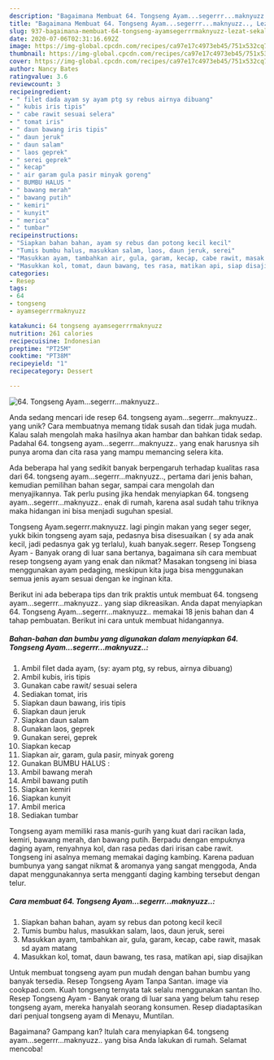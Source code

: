 ```yaml
---
description: "Bagaimana Membuat 64. Tongseng Ayam...segerrr...maknyuzz.., Lezat Sekali"
title: "Bagaimana Membuat 64. Tongseng Ayam...segerrr...maknyuzz.., Lezat Sekali"
slug: 937-bagaimana-membuat-64-tongseng-ayamsegerrrmaknyuzz-lezat-sekali
date: 2020-07-06T02:31:16.692Z
image: https://img-global.cpcdn.com/recipes/ca97e17c4973eb45/751x532cq70/64-tongseng-ayamsegerrrmaknyuzz-foto-resep-utama.jpg
thumbnail: https://img-global.cpcdn.com/recipes/ca97e17c4973eb45/751x532cq70/64-tongseng-ayamsegerrrmaknyuzz-foto-resep-utama.jpg
cover: https://img-global.cpcdn.com/recipes/ca97e17c4973eb45/751x532cq70/64-tongseng-ayamsegerrrmaknyuzz-foto-resep-utama.jpg
author: Nancy Bates
ratingvalue: 3.6
reviewcount: 3
recipeingredient:
- " filet dada ayam sy ayam ptg sy rebus airnya dibuang"
- " kubis iris tipis"
- " cabe rawit sesuai selera"
- " tomat iris"
- " daun bawang iris tipis"
- " daun jeruk"
- " daun salam"
- " laos geprek"
- " serei geprek"
- " kecap"
- " air garam gula pasir minyak goreng"
- " BUMBU HALUS "
- " bawang merah"
- " bawang putih"
- " kemiri"
- " kunyit"
- " merica"
- " tumbar"
recipeinstructions:
- "Siapkan bahan bahan, ayam sy rebus dan potong kecil kecil"
- "Tumis bumbu halus, masukkan salam, laos, daun jeruk, serei"
- "Masukkan ayam, tambahkan air, gula, garam, kecap, cabe rawit, masak sd ayam matang"
- "Masukkan kol, tomat, daun bawang, tes rasa, matikan api, siap disajikan"
categories:
- Resep
tags:
- 64
- tongseng
- ayamsegerrrmaknyuzz

katakunci: 64 tongseng ayamsegerrrmaknyuzz 
nutrition: 261 calories
recipecuisine: Indonesian
preptime: "PT25M"
cooktime: "PT38M"
recipeyield: "1"
recipecategory: Dessert

---
```



![64. Tongseng Ayam...segerrr...maknyuzz..](https://img-global.cpcdn.com/recipes/ca97e17c4973eb45/751x532cq70/64-tongseng-ayamsegerrrmaknyuzz-foto-resep-utama.jpg)

Anda sedang mencari ide resep 64. tongseng ayam...segerrr...maknyuzz.. yang unik? Cara membuatnya memang tidak susah dan tidak juga mudah. Kalau salah mengolah maka hasilnya akan hambar dan bahkan tidak sedap. Padahal 64. tongseng ayam...segerrr...maknyuzz.. yang enak harusnya sih punya aroma dan cita rasa yang mampu memancing selera kita.

Ada beberapa hal yang sedikit banyak berpengaruh terhadap kualitas rasa dari 64. tongseng ayam...segerrr...maknyuzz.., pertama dari jenis bahan, kemudian pemilihan bahan segar, sampai cara mengolah dan menyajikannya. Tak perlu pusing jika hendak menyiapkan 64. tongseng ayam...segerrr...maknyuzz.. enak di rumah, karena asal sudah tahu triknya maka hidangan ini bisa menjadi suguhan spesial.

Tongseng Ayam.segerrr.maknyuzz. lagi pingin makan yang seger seger, yukk bikin tongseng ayam saja, pedasnya bisa disesuaikan ( sy ada anak kecil, jadi pedasnya gak yg terlalu), kuah banyak.segerr. Resep Tongseng Ayam - Banyak orang di luar sana bertanya, bagaimana sih cara membuat resep tongseng ayam yang enak dan nikmat? Masakan tongseng ini biasa menggunakan ayam pedaging, meskipun kita juga bisa menggunakan semua jenis ayam sesuai dengan ke inginan kita.


Berikut ini ada beberapa tips dan trik praktis untuk membuat 64. tongseng ayam...segerrr...maknyuzz.. yang siap dikreasikan. Anda dapat menyiapkan 64. Tongseng Ayam...segerrr...maknyuzz.. memakai 18 jenis bahan dan 4 tahap pembuatan. Berikut ini cara untuk membuat hidangannya.

<!--inarticleads1-->

##### Bahan-bahan dan bumbu yang digunakan dalam menyiapkan 64. Tongseng Ayam...segerrr...maknyuzz..:

1. Ambil  filet dada ayam, (sy: ayam ptg, sy rebus, airnya dibuang)
1. Ambil  kubis, iris tipis
1. Gunakan  cabe rawit/ sesuai selera
1. Sediakan  tomat, iris
1. Siapkan  daun bawang, iris tipis
1. Siapkan  daun jeruk
1. Siapkan  daun salam
1. Gunakan  laos, geprek
1. Gunakan  serei, geprek
1. Siapkan  kecap
1. Siapkan  air, garam, gula pasir, minyak goreng
1. Gunakan  BUMBU HALUS :
1. Ambil  bawang merah
1. Ambil  bawang putih
1. Siapkan  kemiri
1. Siapkan  kunyit
1. Ambil  merica
1. Sediakan  tumbar


Tongseng ayam memiliki rasa manis-gurih yang kuat dari racikan lada, kemiri, bawang merah, dan bawang putih. Berpadu dengan empuknya daging ayam, renyahnya kol, dan rasa pedas dari irisan cabe rawit. Tongseng ini asalnya memang memakai daging kambing. Karena paduan bumbunya yang sangat nikmat &amp; aromanya yang sangat menggoda, Anda dapat menggunakannya serta mengganti daging kambing tersebut dengan telur. 

<!--inarticleads2-->

##### Cara membuat 64. Tongseng Ayam...segerrr...maknyuzz..:

1. Siapkan bahan bahan, ayam sy rebus dan potong kecil kecil
1. Tumis bumbu halus, masukkan salam, laos, daun jeruk, serei
1. Masukkan ayam, tambahkan air, gula, garam, kecap, cabe rawit, masak sd ayam matang
1. Masukkan kol, tomat, daun bawang, tes rasa, matikan api, siap disajikan


Untuk membuat tongseng ayam pun mudah dengan bahan bumbu yang banyak tersedia. Resep Tongseng Ayam Tanpa Santan. image via cookpad.com. Kuah tongseng ternyata tak selalu menggunakan santan lho. Resep Tongseng Ayam - Banyak orang di luar sana yang belum tahu resep tongseng ayam, mereka hanyalah seorang konsumen. Resep diadaptasikan dari penjual tongseng ayam di Menayu, Muntilan. 

Bagaimana? Gampang kan? Itulah cara menyiapkan 64. tongseng ayam...segerrr...maknyuzz.. yang bisa Anda lakukan di rumah. Selamat mencoba!
